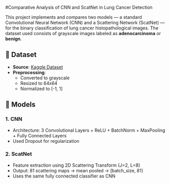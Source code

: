 #Comparative Analysis of CNN and ScatNet in Lung Cancer Detection

This project implements and compares two models — a standard Convolutional Neural Network (CNN) and a Scattering Network (ScatNet) — for the binary classification of lung cancer histopathological images. The dataset used consists of grayscale images labeled as **adenocarcinoma** or **benign**.

## 📁 Dataset

- **Source**: [Kaggle Dataset](https://www.kaggle.com/datasets/rm1000/lung-cancer-histopathological-images)
- **Preprocessing**:
  - Converted to grayscale
  - Resized to 64x64
  - Normalized to [-1, 1]

## 🧠 Models

### 1. CNN
- Architecture: 3 Convolutional Layers + ReLU + BatchNorm + MaxPooling + Fully Connected Layers
- Used Dropout for regularization

### 2. ScatNet
- Feature extraction using 2D Scattering Transform (J=2, L=8)
- Output: 81 scattering maps → mean pooled → [batch_size, 81]
- Uses the same fully connected classifier as CNN
